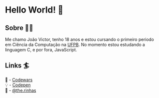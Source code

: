 # Hello World! :wave:

## Sobre :technologist:

Me chamo João Victor, tenho 18 anos e estou cursando o primeiro periodo em  Ciência da Computação na
[UFPB](https://www.ufpb.br). No momento estou estudando a linguagem C, e por fora, JavaScript.

## Links :surfer:

:brain: - [Codewars](https://www.codewars.com/users/JVSCirilo)  
:bulb: - [Codepen](https://codepen.io/jvscirilo)  
:art: - [@the.rinhas](https://instagram.com/the.rinhas?utm_medium=copy_link)  
